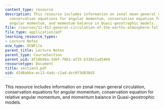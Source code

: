 ```yaml
---
content_type: resource
description: This resource includes information on zonal mean general circulation,
  conservation equations for angular momentum, conservation equation for relative
  angular momentum, and momentum balance in Quasi-geostrophic models.
file: /courses/12-812-general-circulation-of-the-earths-atmosphere-fall-2005/d2d8abbaec134a4cc1addcc0f3d838d3_section3.pdf
file_type: application/pdf
learning_resource_types:
- Lecture Notes
ocw_type: OCWFile
parent_title: Lecture Notes
parent_type: CourseSection
parent_uid: 8f10b96a-3d6f-7061-af35-633011a45469
resourcetype: Document
title: section3.pdf
uid: d2d8abba-ec13-4a4c-c1ad-dcc0f3d838d3
---
```

This resource includes information on zonal mean general circulation, conservation equations for angular momentum, conservation equation for relative angular momentum, and momentum balance in Quasi-geostrophic models.

